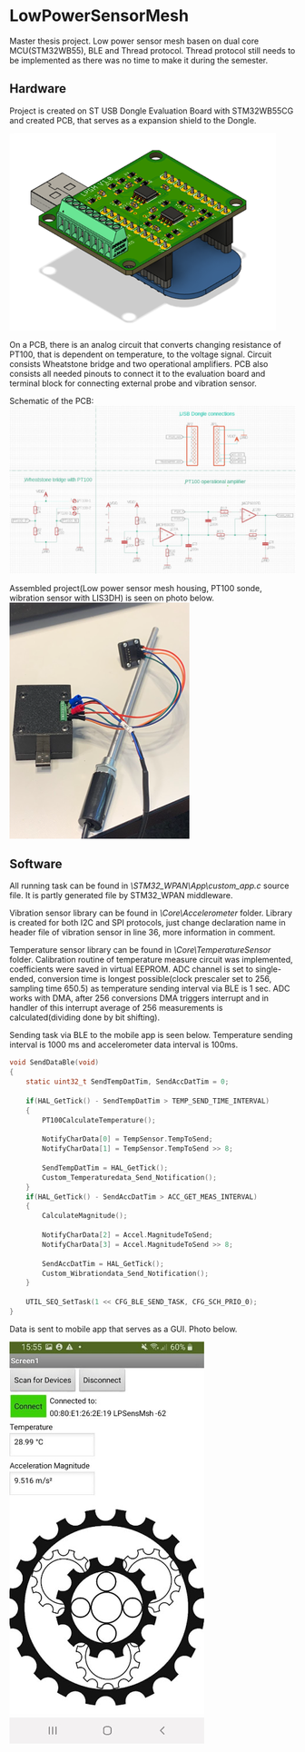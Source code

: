 # LowPowerSensorMesh
Master thesis project. Low power sensor mesh basen on dual core MCU(STM32WB55), BLE and Thread protocol. Thread protocol still needs to be implemented as there was no time to make it during the semester.

## Hardware

Project is created on ST USB Dongle Evaluation Board with STM32WB55CG and created PCB, that serves as a expansion shield to the Dongle.  

![USB Dongle with prjected PCB](/Images/EvBoardWPCBShield.png)

On a PCB, there is an analog circuit that converts changing resistance of PT100, that is dependent on temperature, to the voltage signal. Circuit consists Wheatstone bridge and two operational amplifiers. PCB also consists all needed pinouts to connect it to the evaluation board and terminal block for connecting external probe and vibration sensor.   

Schematic of the PCB:
![LPSM PCB Schematic](/Images/LPSM_PCB_Schematic.jpg)   

Assembled project(Low power sensor mesh housing, PT100 sonde, wibration sensor with LIS3DH) is seen on photo below.   
![USB Dongle with prjected PCB](/Images/LPSMAssembled.png)

## Software
All running task can be found in *\STM32_WPAN\App\custom_app.c* source file. It is partly generated file by STM32_WPAN middleware.    

Vibration sensor library can be found in *\Core\Accelerometer* folder. Library is created for both I2C and SPI protocols, just change declaration name in header file of vibration sensor in line 36, more information in comment.

Temperature sensor library can be found in *\Core\TemperatureSensor* folder. Calibration routine of temperature measure circuit was implemented, coefficients were saved in virtual EEPROM. ADC channel is set to single-ended, conversion time is longest possible(clock prescaler set to 256, sampling time 650.5) as temperature sending interval via BLE is 1 sec. ADC works with DMA, after 256 conversions DMA triggers interrupt and in handler of this interrupt average of 256 measurements is calculated(dividing done by bit shifting).

Sending task via BLE to the mobile app is seen below. Temperature sending interval is 1000 ms and accelerometer data interval is 100ms.
```c
void SendDataBle(void)
{
	static uint32_t SendTempDatTim, SendAccDatTim = 0;

	if(HAL_GetTick() - SendTempDatTim > TEMP_SEND_TIME_INTERVAL)
	{
		PT100CalculateTemperature();

		NotifyCharData[0] = TempSensor.TempToSend;
		NotifyCharData[1] = TempSensor.TempToSend >> 8;

		SendTempDatTim = HAL_GetTick();
		Custom_Temperaturedata_Send_Notification();
	}
	if(HAL_GetTick() - SendAccDatTim > ACC_GET_MEAS_INTERVAL)
	{
		CalculateMagnitude();

		NotifyCharData[2] = Accel.MagnitudeToSend;
		NotifyCharData[3] = Accel.MagnitudeToSend >> 8;

		SendAccDatTim = HAL_GetTick();
		Custom_Wibrationdata_Send_Notification();
	}

	UTIL_SEQ_SetTask(1 << CFG_BLE_SEND_TASK, CFG_SCH_PRIO_0);
}

```
Data is sent to mobile app that serves as a GUI. Photo below.   

![GUi of LPSM](/Images/MobileAppView.jpg)
